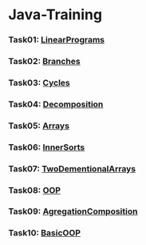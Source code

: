 # Java-Training
### Task01: [LinearPrograms](https://github.com/Tsarionok/Java-Training/tree/master/Task01_LinearPrograms)
### Task02: [Branches](https://github.com/Tsarionok/Java-Training/tree/master/Task02_Branches)
### Task03: [Cycles](https://github.com/Tsarionok/Java-Training/tree/master/Task03_Cycles)
### Task04: [Decomposition](https://github.com/Tsarionok/Java-Training/tree/master/Task04_Decomposition)
### Task05: [Arrays](https://github.com/Tsarionok/Java-Training/tree/master/Task05_Arrays)
### Task06: [InnerSorts](https://github.com/Tsarionok/Java-Training/tree/master/Task06_InnerSorts)
### Task07: [TwoDementionalArrays](https://github.com/Tsarionok/Java-Training/tree/master/Task07/TwoDementionalArrays)
### Task08: [OOP](https://github.com/Tsarionok/Java-Training/tree/master/Task08_OOP)
### Task09: [AgregationComposition](https://github.com/Tsarionok/Java-Training/tree/master/Task09_AgregationComposition)
### Task10: [BasicOOP](https://github.com/Tsarionok/Java-Training/tree/master/Task10_BasicOOP)
